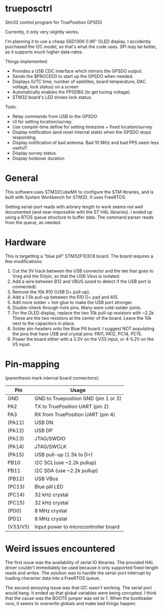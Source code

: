 # trueposctrl
Stm32 control program for TruePosition GPSDO

Currently, it only very slightly works.

I'm planning it to use a cheap SSD1306 0.96" OLED display.
I accidently purchased the I2C model, so that's what the code uses.
SPI may be better, as it supports much higher data-rates.

Things implemented:
* Provides a USB CDC interface which mirrors the GPSDO output.
* Sends the $PROCEED to start up the GPSDO when needed.
* Displays (UTC time, number of satellites, board temperature, DAC voltage, lock status) on a screen
* Automatically enables the PPSDBG (to get tuning voltage)
* STM32 board's LED shows lock status.

Todo:

* Relay commands from USB to the GPSDO
* UI for setting location/survey.
* Use compile-time define for setting timezone + fixed location/survey
* Display notification (and reset internal state) when the GPSDO stops responding.
* Display notification of bad antenna. Bad 10 MHz and bad PPS seem less useful?
* Display survey status.
* Display holdover duration

# General

This software uses STM32CubeMX to configure the STM libraries, and is built with System Workbench for STM32. It uses FreeRTOS.

Getting serial-port reads with arbrary length to work seems not well documented (and near-impossible with the ST HAL libraries). I ended up using a RTOS queue structure to buffer data. The command parser reads from the queue, as needed.

# Hardware

This is targetting a "blue pill" STM32F103C8 board. The board requires a few modifications:

1. Cut the 5V track between the USB connector and the tee that goes to Vreg and the 5Vpin, so that the USB Vbus is isolated.
2. Add a wire between B12 and VBUS (used to detect if the USB port is connected).
3. Remove the 10k R10 (USB D+ pull-up).
4. Add a 1.5k pull-up between the R10 D+ pad and A15.
5. Add more solder + hot-glue to make the USB port stronger.
6. Double-check through-hole pins. Many were cold-solder joints.
7. For the OLED display, replace the two 10k pull-up resistors with ~2.2k. These are the two resistors at the center of the board. Leave the 10k next to the capacitors in place.
8. Solder pin-headers onto the Blue Pill board. I suggest NOT populating the pins that have USB and crystal pins: PA11, PA12, PC14, PC15. 
9. Power the board either with a 3.3V on the V33 input, or 4-5.2V on the V5 input.

# Pin-mapping
(parenthesis mark internal board connectons):

| Pin       | Usage           
| ----------|-------------
| GND       | GND to Trueposition GND (pin 1 or 3)
| PA2      | TX to TruePosition UART (pin 2)
| PA3      | RX from TruePosition UART (pin 4)
| (PA11)    | USB DN
| (PA12)    | USB DP
| (PA13)    | JTAG/SWDIO
| (PA14)    | JTAG/SWCLK
| (PA15)    | USB pull-up (1.5k to D+)
| PB10 | I2C SCL(use ~2.2k pullup)
| PB11 | I2C SDA (use ~2.2k pullup)
| (PB12) | USB VBus
| (PC13) | Blue pill LED
| (PC14) | 32 kHz crystal
| (PC15) | 32 kHz crystal
| (PD0)  | 8 MHz crystal  
| (PD1)  | 8 MHz crystal  
| (V33/V5)| Input power to microcontroller board

# Weird issues encountered

The first issue was the availability of serial IO libraries. The provided HAL driver
couldn't immediately be used because it only supported fixed-length reads and writes.
The solution was to handle the serial-port interrupt by loading character data into
a FreeRTOS queue.

The second annoying issue was that I2C wasn't working. The serial port would hang. It ended
up that global variables were being corrupted. I think that the cause was the BOOT0 jumper
was set to 1. When the bootloader runs, it seems to overwrite globals and make bad things happen.